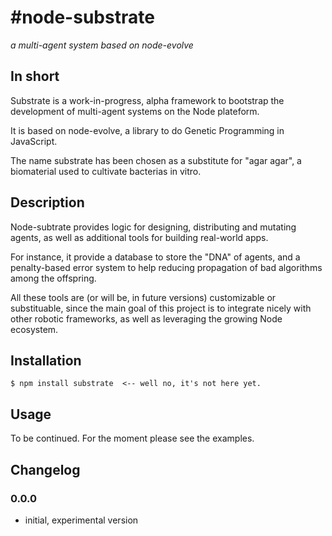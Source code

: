 #node-substrate
===============

*a multi-agent system based on node-evolve*


## In short

Substrate is a work-in-progress, alpha framework to bootstrap the development of multi-agent systems on the Node plateform. 

It is based on node-evolve, a library to do Genetic Programming in JavaScript.

The name substrate has been chosen as a substitute for "agar agar", a biomaterial used to cultivate bacterias in vitro.

## Description

Node-subtrate provides logic for designing, distributing and mutating agents, as well as additional tools for building real-world apps.

For instance, it provide a database to store the "DNA" of agents, and a penalty-based error system to help reducing propagation of bad algorithms among the offspring.

All these tools are (or will be, in future versions) customizable or substituable, since the main goal of this project is to integrate nicely with other robotic frameworks, as well as leveraging the growing Node ecosystem.

## Installation

    $ npm install substrate  <-- well no, it's not here yet.

## Usage

To be continued. For the moment please see the examples.

## Changelog

### 0.0.0

 * initial, experimental version